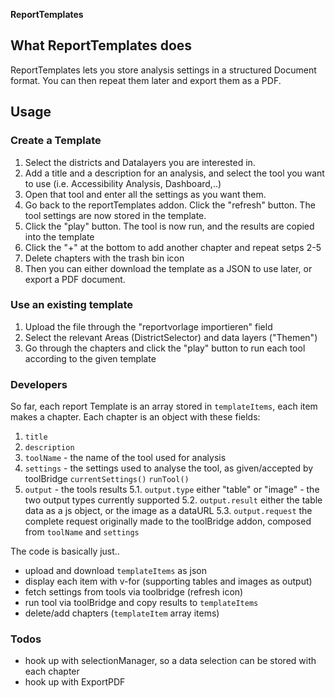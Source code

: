 **ReportTemplates**

## What ReportTemplates does

ReportTemplates lets you store analysis settings in a structured Document format. You can then repeat them later and export them as a PDF.

## Usage

### Create a Template

1. Select the districts and Datalayers you are interested in.
2. Add a title and a description for an analysis, and select the tool you want to use (i.e. Accessibility Analysis, Dashboard,..)
3. Open that tool and enter all the settings as you want them.
4. Go back to the reportTemplates addon. Click the "refresh" button. The tool settings are now stored in the template.
5. Click the "play" button. The tool is now run, and the results are copied into the template
6. Click the "+" at the bottom to add another chapter and repeat setps 2-5
7. Delete chapters with the trash bin icon
7. Then you can either download the template as a JSON to use later, or export a PDF document.

### Use an existing template

1. Upload the file through the "reportvorlage importieren" field
2. Select the relevant Areas (DistrictSelector) and data layers ("Themen")
3. Go through the chapters and click the "play" button to run each tool according to the given template


### Developers

So far, each report Template is an array stored in `templateItems`, each item makes a chapter. Each chapter is an object with these fields:

1. `title`
2. `description`
3. `toolName` - the name of the tool used for analysis
4. `settings` - the settings used to analyse the tool, as given/accepted by toolBridge `currentSettings()` `runTool()`
5. `output` - the tools results
5.1. `output.type` either "table" or "image" - the two output types currently supported
5.2. `output.result` either the table data as a js object, or the image as a dataURL
5.3. `output.request` the complete request originally made to the toolBridge addon, composed from `toolName` and `settings`

The code is basically just..
- upload and download `templateItems` as json
- display each item with v-for (supporting tables and images as output)
- fetch settings from tools via toolbridge (refresh icon)
- run tool via toolBridge and copy results to `templateItems`
- delete/add chapters (`templateItem` array items) 


### Todos
- hook up with selectionManager, so a data selection can be stored with each chapter
- hook up with ExportPDF
